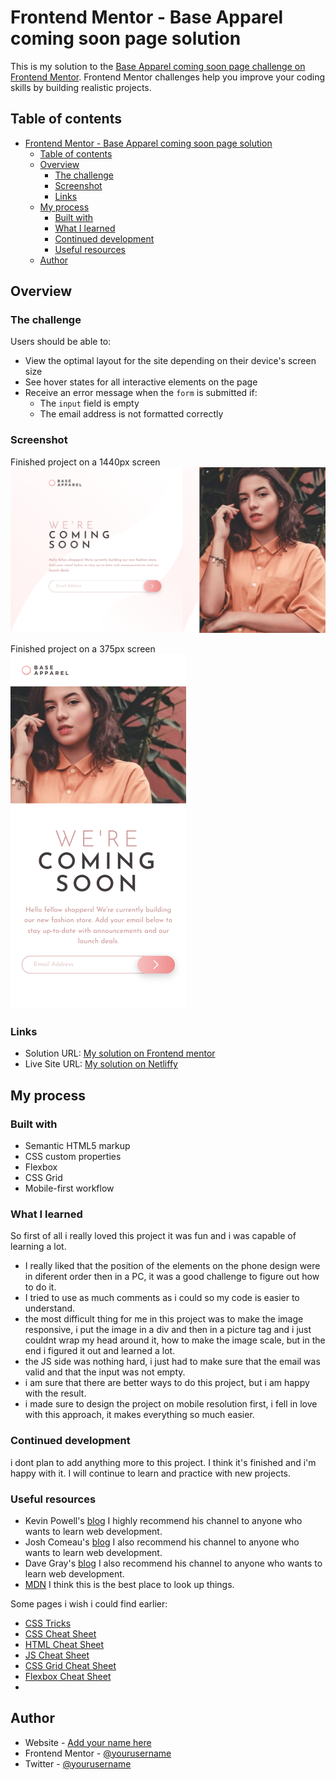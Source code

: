 # Frontend Mentor - Base Apparel coming soon page solution

This is my solution to the [Base Apparel coming soon page challenge on Frontend Mentor](https://www.frontendmentor.io/challenges/base-apparel-coming-soon-page-5d46b47f8db8a7063f9331a0). Frontend Mentor challenges help you improve your coding skills by building realistic projects. 

## Table of contents

- [Frontend Mentor - Base Apparel coming soon page solution](#frontend-mentor---base-apparel-coming-soon-page-solution)
  - [Table of contents](#table-of-contents)
  - [Overview](#overview)
    - [The challenge](#the-challenge)
    - [Screenshot](#screenshot)
    - [Links](#links)
  - [My process](#my-process)
    - [Built with](#built-with)
    - [What I learned](#what-i-learned)
    - [Continued development](#continued-development)
    - [Useful resources](#useful-resources)
  - [Author](#author)


## Overview

### The challenge

Users should be able to:

- View the optimal layout for the site depending on their device's screen size
- See hover states for all interactive elements on the page
- Receive an error message when the `form` is submitted if:
  - The `input` field is empty
  - The email address is not formatted correctly

### Screenshot

Finished project on a 1440px screen
![Finished project on 1440px](solutions/PC%20Solution.png)

Finished project on a 375px screen
<br />
![Finished project on 375px](solutions/Phone%20solution.png)

### Links

- Solution URL: [My solution on Frontend mentor](https://your-solution-url.com)
- Live Site URL: [My solution on Netliffy](https://glittery-manatee-0d2418.netlify.app/)

## My process

### Built with

- Semantic HTML5 markup
- CSS custom properties
- Flexbox
- CSS Grid
- Mobile-first workflow

### What I learned

So first of all i really loved this project it was fun and i was capable of learning a lot.
- I really liked that the position of the elements on the phone design were in diferent order then in a PC, it was a good challenge to figure out how to do it. 
- I tried to use as much comments as i could so my code is easier to understand.
- the most difficult thing for me in this project was to make the image responsive, i put the image in a div and then in a picture tag and i just couldnt wrap my head around it, how to make the image scale, but in the end i figured it out and learned a lot.
- the JS side was nothing hard, i just had to make sure that the email was valid and that the input was not empty.
- i am sure that there are better ways to do this project, but i am happy with the result.
- i made sure to design the project on mobile resolution first, i fell in love with this approach, it makes everything so much easier.

### Continued development

i dont plan to add anything more to this project. I think it's finished and i'm happy with it. I will continue to learn and practice with new projects.

### Useful resources

- Kevin Powell's  [blog](https://www.kevinpowell.co/) I highly recommend his channel to anyone who wants to learn web development.
- Josh Comeau's [blog](https://www.joshwcomeau.com/) I also recommend his channel to anyone who wants to learn web development.
- Dave Gray's [blog](https://daveceddia.com/) I also recommend his channel to anyone who wants to learn web development.
- [MDN](https://developer.mozilla.org/en-US/) I think this is the best place to look up things.

Some pages i wish i could find earlier:
- [CSS Tricks](https://css-tricks.com/)
- [CSS Cheat Sheet](https://htmlcheatsheet.com/css/)
- [HTML Cheat Sheet](https://htmlcheatsheet.com/)
- [JS Cheat Sheet](https://htmlcheatsheet.com/js/)
- [CSS Grid Cheat Sheet](https://grid.malven.co/)
- [Flexbox Cheat Sheet](https://flexbox.malven.co/)
- 

## Author

- Website - [Add your name here](https://www.your-site.com)
- Frontend Mentor - [@yourusername](https://www.frontendmentor.io/profile/yourusername)
- Twitter - [@yourusername](https://www.twitter.com/yourusername)


